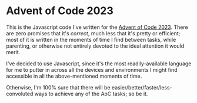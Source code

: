 # Advent of Code 2023

This is the Javascript code I've written for the [Advent of Code 2023](https://adventofcode.com). There are zero promises that it's *correct*, much less that it's pretty or efficient; most of it is written in the moments of time I find between tasks, while parenting, or otherwise not entirely devoted to the ideal attention it would merit.

I've decided to use Javascript, since it's the most readily-available language for me to putter in across all the devices and environments I might find accessible in all the above-mentioned moments of time.

Otherwise, I'm 100% sure that there will be easier/better/faster/less-convoluted ways to achieve any of the AoC tasks; so be it.
